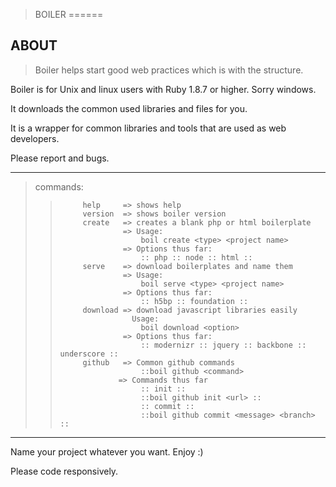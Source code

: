 >BOILER
======

ABOUT
-----
>Boiler helps start good web practices which is with the structure. 

Boiler is for Unix and linux users with Ruby 1.8.7 or higher. Sorry windows. 

It downloads the common used libraries and files for you.
>
It is a wrapper for common libraries and tools that are used as web developers.

Please report and bugs.

-------------------------------------------------------------------------------
>commands:
>>          help     => shows help
>>          version  => shows boiler version
>>          create   => creates a blank php or html boilerplate
>>                   => Usage: 
>>                       boil create <type> <project name>
>>                   => Options thus far:
>>                       :: php :: node :: html ::
>>          serve    => download boilerplates and name them
>>                   => Usage: 
>>                       boil serve <type> <project name>
>>                   => Options thus far:
>>                       :: h5bp :: foundation ::
>>          download => download javascript libraries easily
>>                     Usage:
>>                       boil download <option>
>>                   => Options thus far:  
>>                       :: modernizr :: jquery :: backbone :: underscore ::
>>          github   => Common github commands
>>                       ::boil github <command>
>>                  => Commands thus far
>>                       :: init ::
>>                       ::boil github init <url> ::
>>                       :: commit ::
>>                       ::boil github commit <message> <branch> ::
>

-------------------------------------------------------------------------------

Name your project whatever you want. Enjoy :)


Please code responsively.